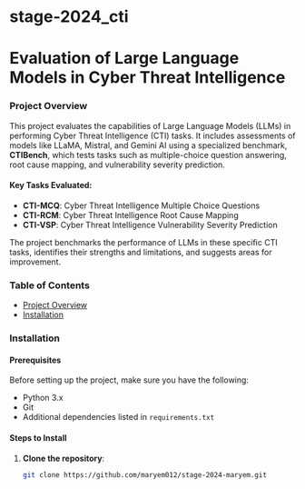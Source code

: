 ﻿# stage-2024_cti
# Evaluation of Large Language Models in Cyber Threat Intelligence

### Project Overview
This project evaluates the capabilities of Large Language Models (LLMs) in performing Cyber Threat Intelligence (CTI) tasks. It includes assessments of models like LLaMA, Mistral, and Gemini AI using a specialized benchmark, **CTIBench**, which tests tasks such as multiple-choice question answering, root cause mapping, and vulnerability severity prediction.

#### Key Tasks Evaluated:
- **CTI-MCQ**: Cyber Threat Intelligence Multiple Choice Questions
- **CTI-RCM**: Cyber Threat Intelligence Root Cause Mapping
- **CTI-VSP**: Cyber Threat Intelligence Vulnerability Severity Prediction

The project benchmarks the performance of LLMs in these specific CTI tasks, identifies their strengths and limitations, and suggests areas for improvement.

### Table of Contents
- [Project Overview](#project-overview)
- [Installation](#installation)


### Installation

#### Prerequisites
Before setting up the project, make sure you have the following:

- Python 3.x
- Git
- Additional dependencies listed in `requirements.txt`

#### Steps to Install

1. **Clone the repository**:
   ```bash
   git clone https://github.com/maryem012/stage-2024-maryem.git
